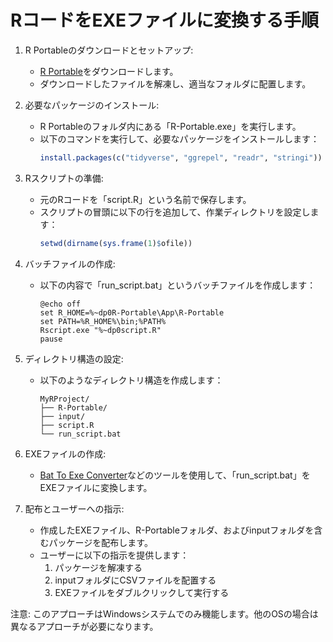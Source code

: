 # RコードをEXEファイルに変換する手順

1. R Portableのダウンロードとセットアップ:
   - [R Portable](https://sourceforge.net/projects/rportable/)をダウンロードします。
   - ダウンロードしたファイルを解凍し、適当なフォルダに配置します。

2. 必要なパッケージのインストール:
   - R Portableのフォルダ内にある「R-Portable.exe」を実行します。
   - 以下のコマンドを実行して、必要なパッケージをインストールします：
     ```r
     install.packages(c("tidyverse", "ggrepel", "readr", "stringi"))
     ```

3. Rスクリプトの準備:
   - 元のRコードを「script.R」という名前で保存します。
   - スクリプトの冒頭に以下の行を追加して、作業ディレクトリを設定します：
     ```r
     setwd(dirname(sys.frame(1)$ofile))
     ```

4. バッチファイルの作成:
   - 以下の内容で「run_script.bat」というバッチファイルを作成します：
     ```batch
     @echo off
     set R_HOME=%~dp0R-Portable\App\R-Portable
     set PATH=%R_HOME%\bin;%PATH%
     Rscript.exe "%~dp0script.R"
     pause
     ```

5. ディレクトリ構造の設定:
   - 以下のようなディレクトリ構造を作成します：
     ```
     MyRProject/
     ├── R-Portable/
     ├── input/
     ├── script.R
     └── run_script.bat
     ```

6. EXEファイルの作成:
   - [Bat To Exe Converter](https://bat-to-exe-converter-x64.en.softonic.com/)などのツールを使用して、「run_script.bat」をEXEファイルに変換します。

7. 配布とユーザーへの指示:
   - 作成したEXEファイル、R-Portableフォルダ、およびinputフォルダを含むパッケージを配布します。
   - ユーザーに以下の指示を提供します：
     1. パッケージを解凍する
     2. inputフォルダにCSVファイルを配置する
     3. EXEファイルをダブルクリックして実行する

注意: このアプローチはWindowsシステムでのみ機能します。他のOSの場合は異なるアプローチが必要になります。
